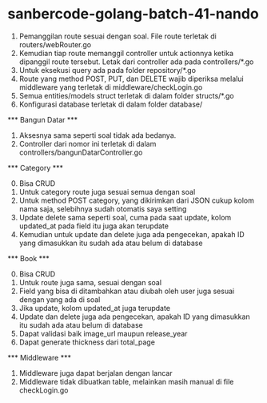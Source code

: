 # sanbercode-golang-batch-41-nando

1. Pemanggilan route sesuai dengan soal. File route terletak di routers/webRouter.go
2. Kemudian tiap route memanggil controller untuk actionnya ketika dipanggil route tersebut. Letak dari controller ada pada controllers/*.go
3. Untuk eksekusi query ada pada folder repository/*.go
4. Route yang method POST, PUT, dan DELETE wajib diperiksa melalui middleware yang terletak di middleware/checkLogin.go
5. Semua entities/models struct terletak di dalam folder structs/*.go
6. Konfigurasi database terletak di dalam folder database/

*** Bangun Datar ***
1. Aksesnya sama seperti soal tidak ada bedanya.
2. Controller dari nomor ini terletak di dalam controllers/bangunDatarController.go

*** Category ***

0. Bisa CRUD
1. Untuk category route juga sesuai semua dengan soal
2. Untuk method POST category, yang dikirimkan dari JSON cukup kolom nama saja, selebihnya sudah otomatis saya setting
3. Update delete sama seperti soal, cuma pada saat update, kolom updated_at pada field itu juga akan terupdate
4. Kemudian untuk update dan delete juga ada pengecekan, apakah ID yang dimasukkan itu sudah ada atau belum di database

*** Book ***

0. Bisa CRUD
1. Untuk route juga sama, sesuai dengan soal
2. Field yang bisa di ditambahkan atau diubah oleh user juga sesuai dengan yang ada di soal
3. Jika update, kolom updated_at juga terupdate
4. Update dan delete juga ada pengecekan, apakah ID yang dimasukkan itu sudah ada atau belum di database
5. Dapat validasi baik image_url maupun release_year
6. Dapat generate thickness dari total_page

*** Middleware ***
1. Middleware juga dapat berjalan dengan lancar
2. Middleware tidak dibuatkan table, melainkan masih manual di file checkLogin.go
